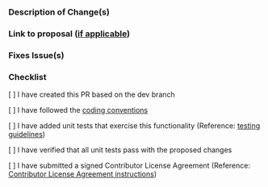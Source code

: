 ### Description of Change(s)

### Link to proposal ([if applicable](https://openusd.org/release/contributing_to_usd.html#step-1-get-consensus-for-major-changes))

### Fixes Issue(s)

### Checklist

[ ] I have created this PR based on the dev branch

[ ] I have followed the [coding conventions](https://openusd.org/release/api/_page__coding__guidelines.html)

[ ] I have added unit tests that exercise this functionality (Reference: 
[testing guidelines](https://openusd.org/release/api/_page__testing__guidelines.html))

[ ] I have verified that all unit tests pass with the proposed changes

[ ] I have submitted a signed Contributor License Agreement (Reference: 
[Contributor License Agreement instructions](https://openusd.org/release/contributing_to_usd.html#contributor-license-agreement))
